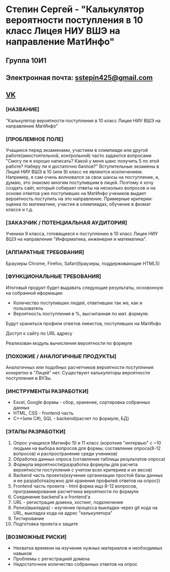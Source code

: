 <h1>Степин Сергей - "Калькулятор вероятности поступления в 10 класс Лицея НИУ ВШЭ на направление МатИнфо"</h1>
<h2>Группа 10И1</h2>
<h2>Электронная почта: <a href="sstepin425@gmail.com">sstepin425@gmail.com</h2>

<h2><a href="https://vk.com/flex1smyl1fe">VK</a></h2>

<h3>[НАЗВАНИЕ]</h3>
"Калькулятор вероятности поступления в 10 класс Лицея НИУ ВШЭ на направление МатИнфо"
<h3>[ПРОБЛЕМНОЕ ПОЛЕ]</h3>
Учащиеся перед экзаменами, участием в олимпиаде или другой работе(амостоятельной, контрольной) часто задаются вопросами "Смогу ли я хорошо написать? Какой у меня шанс получить 5 по этой работе? Наберу ли я достаточно баллов?" Вступительные экзамены в Лицей НИУ ВШЭ в 10 (или 9) класс не являются исключением. Например, я сам очень волновался за свои шансы на поступление, и, думаю, это знакомо многим поступившим в лицей. Поэтому я хочу создать сайт, который собирает ответы на несколько вопросов и на основе ответов уже поступивших на МатИнфо учеников выдает вероятность поступить на это направление. Примерные критерии: оценка по математике, участие в олимпиадах, обучение в физмат классе и т.д.
<h3>[ЗАКАЗЧИК / ПОТЕНЦИАЛЬНАЯ АУДИТОРИЯ]</h3>
<p>Ученики 9 класса, готовящиеся к поступлению в 10 класс Лицея НИУ ВШЭ на направление "Информатика, инженерия и математика".</p>
<h3>[АППАРАТНЫЕ ТРЕБОВАНИЯ]</h3>
<p>Браузеры Chrome, Firefox, Safari(браузеры, поддерживающие HTML5)</p>
<h3>[ФУНКЦИОНАЛЬНЫЕ ТРЕБОВАНИЯ]</h3>
Итоговый продукт будет выдавать следующие результаты, основонную на собранной иформации:
<ul>
  <li>Количество поступивших людей, ответивших так же, как и пользователь</li>
  <li>Вероятность поступления в %, высчитанная по мат. формуле.</li>
</ul>
<p>Будут храниться профили ответов лиеистов, поступивших на МатИнфо</p>
<p>Доступ к сайту по URL адресу</p>
<p>Реализован модуль вычисления вероятности по формуле</p>   
<h3>[ПОХОЖИЕ / АНАЛОГИЧНЫЕ ПРОДУКТЫ]</h3>
<p>Аналогичных или подобных расчетчиков вероятности поступления конкретно в "Лицей" нет. Существуют калькуляторы вероятности поступления в ВУЗы.</p>
<h3>[ИНСТРУМЕНТЫ РАЗРАБОТКИ]</h3>
<ul>
  <li>Excel, Google формы - сбор, хранение, сортировка собранных данных</li>
  <li>HTML, CSS - frontend часть</li>
  <li>C++(или C#), SQL - backend(расчет по формуле, БД)</li>
</ul>
<h3>[ЭТАПЫ РАЗРАБОТКИ]</h3>
<ol>
  <li>Опрос учащихся Матинфо 10 и 11 класс (короткие "интервью" с ~10 людьми на выбора вопросов для формы; составление опроса(8-12 вопросов) и распространение среди учеников)</li>
  <li>Обработка данных опроса (сотавление таблицы результатов опроса)</li>
  <li>Формула вероятности(разработка формулы для расчета вероятности поступления с учетом всех критериев и их весов)</li>
  <li>Backend часть проекта(изучение организации простой базы данных и ее разработка(нужно для хранения профилей ответов на опрос))</li>
  <li>Frontend часть проекта - html форма ищз 8-12 вопросов, программирование расчетчика вероятности по формуле</li>
  <li>Соединение backend'а и frontend'а</li>
  <li>URL - регистрация домена, хостинг, подключение</li>
  <li>Релиз(выкладка) - изучение процесса выкладки через git  кода на URL, выкладка кода на адрес "калькулятора"</li>
  <li>Тестирование</li>
  <li>Подготовка проекта к защите</li>
</ol>
<h3>[ВОЗМОЖНЫЕ РИСКИ]</h3>
<ul>
  <li>Нехватка времени на изучение нужных материалов и необходимых навыков</li>
  <li>Проблемы с регистрацией домена</li>
  <li>Недостаточное количество собранных ответов на опрос</li>
</ul>
